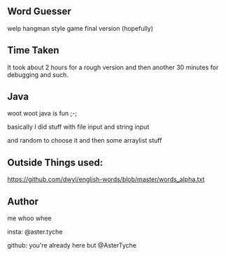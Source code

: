 ## Word Guesser
welp hangman style game final version (hopefully)

## Time Taken
It took about 2 hours for a rough version and then another 30 minutes for debugging and such.

## Java

woot woot java is fun ;-;

basically I did stuff with file input and string input 

and random to choose it and then some arraylist stuff

## Outside Things used:

https://github.com/dwyl/english-words/blob/master/words_alpha.txt

## Author

me whoo whee

insta: @aster.tyche

github: you're already here but @AsterTyche
